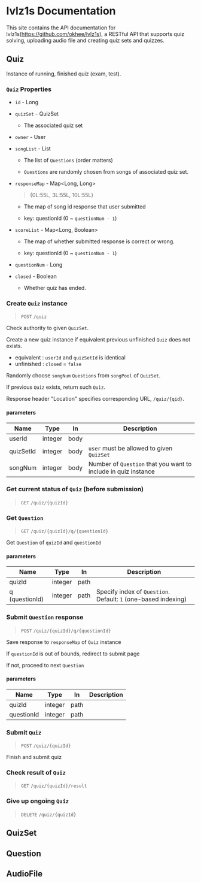 # lvlz1s Documentation

This site contains the API documentation for lvlz1s(https://github.com/okhee/lvlz1s), 
a RESTful API that supports quiz solving, uploading audio file and creating quiz sets and quizzes.

## Quiz

Instance of running, finished quiz (exam, test).

### `Quiz` Properties

- `id` - Long
- `quizSet` -  QuizSet

    - The associated quiz set

- `owner` - User
- `songList` - List<Question>

    - The list of `Questions` (order matters)

    - `Questions` are randomly chosen from songs of associated quiz set.

- `responseMap` - Map<Long, Long>

  >{0L:55L, 3L:55L, 10L:55L}
  >
    - The map of song id response that user submitted

    - key: questionId (0 ~ `questionNum - 1`)

- `scoreList` - Map<Long, Boolean>

    - The map of whether submitted response is correct or wrong.

    - key: questionId (0 ~ `questionNum - 1`)

- `questionNum` - Long
- `closed` - Boolean
    - Whether quiz has ended.

### Create `Quiz` instance

> `POST` `/quiz`

Check authority to given `QuizSet`.

Create a new quiz instance if equivalent previous unfinished `Quiz` does not exists.

- equivalent : `userId` and `quizSetId` is identical
- unfinished : `closed` = `false`

Randomly choose `songNum` `Questions` from `songPool` of `QuizSet`.

If previous `Quiz` exists, return such `Quiz`.

Response header "Location" specifies corresponding URL, `/quiz/{qid}`.

#### parameters

| Name      | Type    | In   | Description                                                  |
|-----------|---------|------|--------------------------------------------------------------|
| userId    | integer | body |                                                              |
| quizSetId | integer | body | `user` must be allowed to given `QuizSet`                        |
| songNum   | integer | body | Number of `Question` that you want to include in quiz instance |

### Get current status of `Quiz` (before submission)

> `GET` `/quiz/{quizId}`

### Get `Question`

> `GET` `/quiz/{quizId}/q/{questionId}`

Get `Question` of `quizId` and `questionId`

#### parameters
| Name           | Type    | In   | Description                                                |
|----------------|---------|------|------------------------------------------------------------|
| quizId         | integer | path |                                                            |
| q (questionId) | integer | path | Specify index of `Question`. Default: `1` (one-based indexing) |

### Submit `Question` response

> `POST` `/quiz/{quizId}/q/{questionId}`

Save response to `responseMap` of `Quiz` instance

If `questionId` is out of bounds, redirect to submit page

If not, proceed to next `Question`

#### parameters
| Name           | Type    | In   | Description                                                |
|----------------|---------|------|----|
| quizId         | integer | path |   |
| questionId     | integer | path |   |

### Submit `Quiz`

> `POST` `/quiz/{quizId}`

Finish and submit quiz

### Check result of `Quiz`

> `GET` `/quiz/{quizId}/result`

### Give up ongoing `Quiz`

> `DELETE`  `/quiz/{quizId}`

## QuizSet

## Question

## AudioFile
